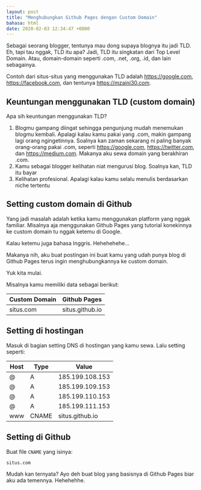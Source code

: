 ```yaml
---
layout: post
title: "Menghubungkan Github Pages dengan Custom Domain"
bahasa: html
date: 2020-02-03 12:34:47 +0800
---
```


Sebagai seorang blogger, tentunya mau dong supaya blognya itu jadi TLD. Eh, tapi tau nggak, TLD itu apa? Jadi, TLD itu singkatan dari Top Level Domain. Atau, domain-domain seperti .com, .net, .org, .id, dan lain sebagainya.

Contoh dari situs-situs yang menggunakan TLD adalah <https://google.com>, <https://facebook.com>, dan tentunya <https://mzaini30.com>.

## Keuntungan menggunakan TLD (custom domain)

Apa sih keuntungan menggunakan TLD?

1. Blogmu gampang diingat sehingga pengunjung mudah menemukan blogmu kembali. Apalagi kalau kamu pakai yang .com, makin gampang lagi orang ngingetinnya. Soalnya kan zaman sekarang ni paling banyak orang-orang pakai .com, seperti <https://google.com>, <https://twitter.com>, dan <https://medium.com>. Makanya aku sewa domain yang berakhiran .com.
2. Kamu sebagai blogger kelihatan niat mengurusi blog. Soalnya kan, TLD itu bayar
3. Kelihatan profesional. Apalagi kalau kamu selalu menulis berdasarkan niche tertentu

## Setting custom domain di Github

Yang jadi masalah adalah ketika kamu menggunakan platform yang nggak familiar. Misalnya aja menggunakan Github Pages yang tutorial konekinnya ke custom domain tu nggak ketemu di Google.

Kalau ketemu juga bahasa Inggris. Hehehehehe...

Makanya nih, aku buat postingan ini buat kamu yang udah punya blog di Github Pages terus ingin menghubungkannya ke custom domain.

Yuk kita mulai.

Misalnya kamu memiliki data sebagai berikut:

| Custom Domain | Github Pages |
|-|-|
| situs.com | situs.github.io |

## Setting di hostingan

Masuk di bagian setting DNS di hostingan yang kamu sewa. Lalu setting seperti:

| Host | Type | Value |
|-|-|-|
| @ | A | 185.199.108.153 |
| @ | A | 185.199.109.153 |
| @ | A | 185.199.110.153 |
| @ | A | 185.199.111.153 |
| www | CNAME | situs.github.io |

## Setting di Github

Buat file `CNAME` yang isinya:

```
situs.com
```

Mudah kan ternyata? Ayo deh buat blog yang basisnya di Github Pages biar aku ada temennya. Hehehehhe.